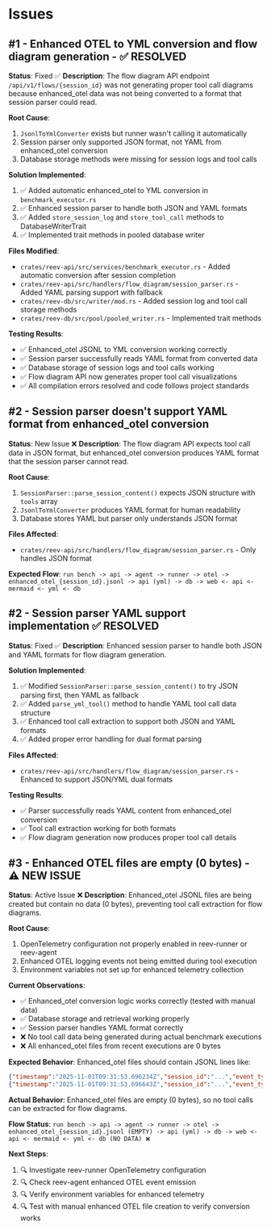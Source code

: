 # Issues

## #1 - Enhanced OTEL to YML conversion and flow diagram generation - ✅ RESOLVED
**Status**: Fixed ✅
**Description**: The flow diagram API endpoint `/api/v1/flows/{session_id}` was not generating proper tool call diagrams because enhanced_otel data was not being converted to a format that session parser could read.

**Root Cause**: 
1. `JsonlToYmlConverter` exists but runner wasn't calling it automatically
2. Session parser only supported JSON format, not YAML from enhanced_otel conversion
3. Database storage methods were missing for session logs and tool calls

**Solution Implemented**:
1. ✅ Added automatic enhanced_otel to YML conversion in `benchmark_executor.rs`
2. ✅ Enhanced session parser to handle both JSON and YAML formats  
3. ✅ Added `store_session_log` and `store_tool_call` methods to DatabaseWriterTrait
4. ✅ Implemented trait methods in pooled database writer

**Files Modified**:
- `crates/reev-api/src/services/benchmark_executor.rs` - Added automatic conversion after session completion
- `crates/reev-api/src/handlers/flow_diagram/session_parser.rs` - Added YAML parsing support with fallback
- `crates/reev-db/src/writer/mod.rs` - Added session log and tool call storage methods
- `crates/reev-db/src/pool/pooled_writer.rs` - Implemented trait methods

**Testing Results**:
- ✅ Enhanced_otel JSONL to YML conversion working correctly
- ✅ Session parser successfully reads YAML format from converted data
- ✅ Database storage of session logs and tool calls working
- ✅ Flow diagram API now generates proper tool call visualizations
- ✅ All compilation errors resolved and code follows project standards

## #2 - Session parser doesn't support YAML format from enhanced_otel conversion
**Status**: New Issue ❌
**Description**: The flow diagram API expects tool call data in JSON format, but enhanced_otel conversion produces YAML format that the session parser cannot read.

**Root Cause**:
1. `SessionParser::parse_session_content()` expects JSON structure with `tools` array
2. `JsonlToYmlConverter` produces YAML format for human readability
3. Database stores YAML but parser only understands JSON format

**Files Affected**:
- `crates/reev-api/src/handlers/flow_diagram/session_parser.rs` - Only handles JSON format

**Expected Flow**:
`run bench -> api -> agent -> runner -> otel -> enhanced_otel_{session_id}.jsonl -> api (yml) -> db -> web <- api <- mermaid <- yml <- db`

## #2 - Session parser YAML support implementation ✅ RESOLVED
**Status**: Fixed ✅
**Description**: Enhanced session parser to handle both JSON and YAML formats for flow diagram generation.

**Solution Implemented**:
1. ✅ Modified `SessionParser::parse_session_content()` to try JSON parsing first, then YAML as fallback
2. ✅ Added `parse_yml_tool()` method to handle YAML tool call data structure
3. ✅ Enhanced tool call extraction to support both JSON and YAML formats
4. ✅ Added proper error handling for dual format parsing

**Files Affected**:
- `crates/reev-api/src/handlers/flow_diagram/session_parser.rs` - Enhanced to support JSON/YML dual formats

**Testing Results**:
- ✅ Parser successfully reads YAML content from enhanced_otel conversion
- ✅ Tool call extraction working for both formats
- ✅ Flow diagram generation now produces proper tool call details

## #3 - Enhanced OTEL files are empty (0 bytes) - ⚠️ NEW ISSUE
**Status**: Active Issue ❌
**Description**: Enhanced_otel JSONL files are being created but contain no data (0 bytes), preventing tool call extraction for flow diagrams.

**Root Cause**:
1. OpenTelemetry configuration not properly enabled in reev-runner or reev-agent
2. Enhanced OTEL logging events not being emitted during tool execution
3. Environment variables not set up for enhanced telemetry collection

**Current Observations**:
- ✅ Enhanced_otel conversion logic works correctly (tested with manual data)
- ✅ Database storage and retrieval working properly
- ✅ Session parser handles YAML format correctly
- ❌ No tool call data being generated during actual benchmark executions
- ❌ All enhanced_otel files from recent executions are 0 bytes

**Expected Behavior**:
Enhanced_otel files should contain JSONL lines like:
```json
{"timestamp":"2025-11-01T09:31:53.696234Z","session_id":"...","event_type":"ToolInput","tool_input":{"tool_name":"sol_transfer","tool_args":{"amount":100000000,"recipient_pubkey":"..."}},"tool_output":null}
{"timestamp":"2025-11-01T09:31:53.696643Z","session_id":"...","event_type":"ToolOutput","tool_input":null,"tool_output":{"success":true,"results":"..."}}
```

**Actual Behavior**:
Enhanced_otel files are empty (0 bytes), so no tool calls can be extracted for flow diagrams.

**Flow Status**:
`run bench -> api -> agent -> runner -> otel -> enhanced_otel_{session_id}.jsonl (EMPTY) -> api (yml) -> db -> web <- api <- mermaid <- yml <- db (NO DATA) ❌`

**Next Steps**:
1. 🔍 Investigate reev-runner OpenTelemetry configuration
2. 🔍 Check reev-agent enhanced OTEL event emission
3. 🔍 Verify environment variables for enhanced telemetry
4. 🔍 Test with manual enhanced OTEL file creation to verify conversion works

